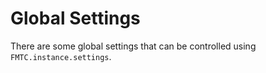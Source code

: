 # Global Settings

There are some global settings that can be controlled using `FMTC.instance.settings`.
